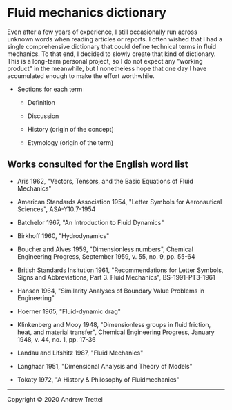 Fluid mechanics dictionary
==========================

Even after a few years of experience, I still occasionally run across unknown
words when reading articles or reports.  I often wished that I had a single
comprehensive dictionary that could define technical terms in fluid mechanics.
To that end, I decided to slowly create that kind of dictionary.  This is a
long-term personal project, so I do not expect any "working product" in the
meanwhile, but I nonetheless hope that one day I have accumulated enough to
make the effort worthwhile.


- Sections for each term

    - Definition

    - Discussion

    - History (origin of the concept)

    - Etymology (origin of the term)


Works consulted for the English word list
-----------------------------------------

- Aris 1962, "Vectors, Tensors, and the Basic Equations of Fluid Mechanics"

- American Standards Association 1954, "Letter Symbols for Aeronautical
  Sciences", ASA-Y10.7-1954

- Batchelor 1967, "An Introduction to Fluid Dynamics"

- Birkhoff 1960, "Hydrodynamics"

- Boucher and Alves 1959, "Dimensionless numbers", Chemical Engineering
  Progress, September 1959, v. 55, no. 9, pp. 55-64

- British Standards Insitution 1961, "Recommendations for Letter Symbols, Signs
  and Abbreviations, Part 3. Fluid Mechanics", BS-1991-PT3-1961

- Hansen 1964, "Similarity Analyses of Boundary Value Problems in Engineering"

- Hoerner 1965, "Fluid-dynamic drag"

- Klinkenberg and Mooy 1948, "Dimensionless groups in fluid friction, heat, and
  material transfer", Chemical Engineering Progress, January 1948, v. 44, no.
  1, pp. 17-36

- Landau and Lifshitz 1987, "Fluid Mechanics"

- Langhaar 1951, "Dimensional Analysis and Theory of Models"

- Tokaty 1972, "A History & Philosophy of Fluidmechanics"

-------------------------------------------------------------------------------

Copyright © 2020 Andrew Trettel

